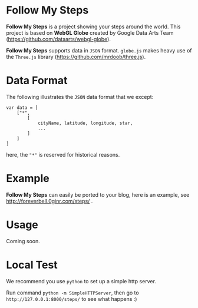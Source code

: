 # Follow My Steps

**Follow My Steps** is a project showing your steps around the world. This project is based on **WebGL Globe** created by Google Data Arts Team (https://github.com/dataarts/webgl-globe).

**Follow My Steps** supports data in `JSON` format. `globe.js` makes heavy use of the `Three.js` library (https://github.com/mrdoob/three.js).

# Data Format

The following illustrates the `JSON` data format that we except:

	var data = [
		["*",
			[
				cityName, latitude, longitude, star, 
				...
			]
		]
	]

here, the `"*"` is reserved for historical reasons.

# Example

**Follow My Steps** can easily be ported to your blog, here is an example, see http://foreverbell.0ginr.com/steps/ .

# Usage

Coming soon.

# Local Test

We recommend you use `python` to set up a simple http server. 

Run command `python -m SimpleHTTPServer`, then go to `http://127.0.0.1:8000/steps/` to see what happens :)